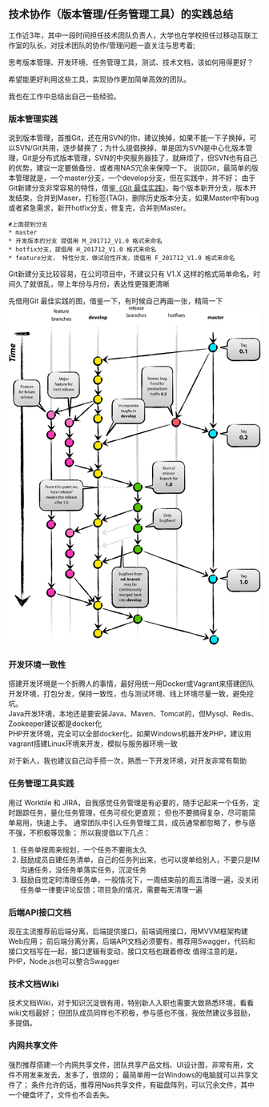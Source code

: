 ## 技术协作（版本管理/任务管理工具）的实践总结

工作近3年，其中一段时间担任技术团队负责人，大学也在学校担任过移动互联工作室的队长，对技术团队的协作/管理问题一直关注与思考着;

思考版本管理、开发环境、任务管理工具，测试、技术文档，该如何用得更好？

希望能更好利用这些工具，实现协作更加简单高效的团队。

我也在工作中总结出自己一些经验。

### 版本管理实践
说到版本管理，首推Git，还在用SVN的你，建议换掉，如果不能一下子换掉，可以SVN/Git共用，逐步替换了；为什么提倡换掉，单是因为SVN是中心化版本管理，Git是分布式版本管理，SVN的中央服务器挂了，就麻烦了，但SVN也有自己的优势，建议一定要做备份，或者用NAS冗余来保障一下。
说回Git，最简单的版本管理就是，一个master分支，一个develop分支，但在实践中，并不好；
由于Git新建分支非常容易的特性，借鉴[《Git 最佳实践》](http://blog.jobbole.com/109466/)，每个版本新开分支，版本开发结束，合并到Maser，打标签(TAG)，删除历史版本分支，如果Master中有bug或者紧急需求，新开hotfix分支，修复完，合并到Master。
    
    #上面提到分支
    * master
    * 开发版本的分支 提倡用 M_201712_V1.0 格式来命名
    * hotfix分支，提倡用 H_201712_V1.0 格式来命名
    * feature分支， 特性分支，做试验性开发，提倡用 F_201712_V1.0 格式来命名
    
Git新建分支比较容易，在公司项目中，不建议只有 V1.X 这样的格式简单命名，时间久了就很乱，带上年份与月份，表达性更强更清晰

先借用Git 最佳实践的图，借鉴一下，有时候自己再画一张，精简一下
![](https://github.com/lyaohe/lyaohe-cv/raw/master/img/o_git-flow-nvie.png)


### 开发环境一致性
搭建开发环境是一个折腾人的事情，最好用统一用Docker或Vagrant来搭建团队开发环境，打包分发，保持一致性，也与测试环境、线上环境尽量一致，避免挖坑。  
Java开发环境，本地还是要安装Java、Maven、Tomcat的，但Mysql、Redis、Zookeeper建议都是docker化  
PHP开发环境，完全可以全部docker化，如果Windows机器开发PHP，建议用vagrant搭建Linux环境来开发，模拟与服务器环境一致

对于新人，我也建议自己动手搭一次，熟悉一下开发环境，对开发非常有帮助

### 任务管理工具实践
用过 Worktile 和 JIRA，自我感觉任务管理是有必要的，随手记起来一个任务，定时跟踪任务，量化任务管理，任务可视化更直观；
但也不要搞得复杂，尽可能简单易用，快速上手。
通常团队中引入任务管理工具，成员通常都忽略了，参与感不强，不积极等现象；
所以我提倡以下几点：

1. 任务单按周来规划，一个任务不要拖太久
2. 鼓励成员自建任务清单，自己的任务列出来，也可以提单给别人，不要只是IM沟通任务，没任务单落实任务，沉淀任务
3. 鼓励自觉定时清理任务单，一般情况下，一周结束前的周五清理一遍，没关闭任务单一律要评论反馈；项目急的情况，需要每天清理一遍

### 后端API接口文档
现在主流推荐前后端分离，后端提供接口，前端调用接口，用MVVM框架构建Web应用；
前后端分离分离，后端API文档必须要有，推荐用Swagger，代码和接口文档写在一起，接口逻辑有变动，接口文档也跟着修改
值得注意的是，PHP，Node.js也可以整合Swagger


### 技术文档Wiki
技术文档Wiki，对于知识沉淀很有用，特别新人入职也需要大致熟悉环境，看看wiki文档最好；
但团队成员同样也不积极，参与感也不强，我依然建议多鼓励，多提倡。

### 内网共享文件
强烈推荐搭建一个内网共享文件，团队共享产品文档、UI设计图，非常有用，文件不用发来发去，发多了，很烦的；
最简单用一台Windows的电脑就可以共享文件了；
条件允许的话，推荐用Nas共享文件，有磁盘阵列，可以冗余文件，其中一个硬盘坏了，文件也不会丢失。

